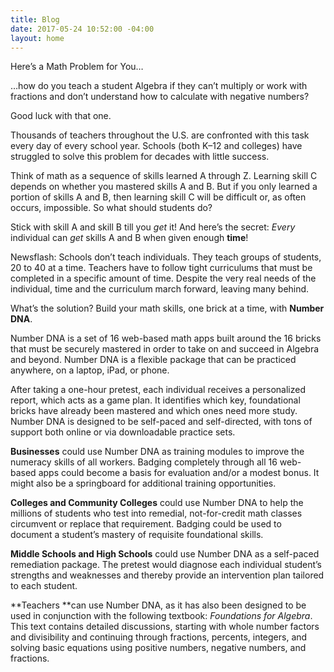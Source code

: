 ```yaml
---
title: Blog
date: 2017-05-24 10:52:00 -04:00
layout: home
---
```


Here’s a Math Problem for You…

…how do you teach a student Algebra if they can’t multiply or work with fractions and don’t understand how to calculate with negative numbers?

Good luck with that one.

Thousands of teachers throughout the U.S. are confronted with this task every day of every school year. Schools (both K–12 and colleges) have struggled to solve this problem for decades with little success.

Think of math as a sequence of skills learned A through Z. Learning skill C depends on whether you mastered skills A and B. But if you only learned a portion of skills A and B, then learning skill C will be difficult or, as often occurs, impossible. So what should students do?

Stick with skill A and skill B till you *get* it! And here’s the secret: *Every* individual can *get* skills A and B when given enough **time**!

Newsflash: Schools don’t teach individuals. They teach groups of students, 20 to 40 at a time. Teachers have to follow tight curriculums that must be completed in a specific amount of time. Despite the very real needs of the individual, time and the curriculum march forward, leaving many behind.

What’s the solution? Build your math skills, one brick at a time, with **Number DNA**.

Number DNA is a set of 16 web-based math apps built around the 16 bricks that must be securely mastered in order to take on and succeed in Algebra and beyond. Number DNA is a flexible package that can be practiced anywhere, on a laptop, iPad, or phone.

After taking a one-hour pretest, each individual receives a personalized report, which acts as a game plan. It identifies which key, foundational bricks have already been mastered and which ones need more study. Number DNA is designed to be self-paced and self-directed, with tons of support both online or via downloadable practice sets.

**Businesses** could use Number DNA as training modules to improve the numeracy skills of all workers. Badging completely through all 16 web-based apps could become a basis for evaluation and/or a modest bonus. It might also be a springboard for additional training opportunities.

**Colleges and Community Colleges** could use Number DNA to help the millions of students who test into remedial, not-for-credit math classes circumvent or replace that requirement. Badging could be used to document a student’s mastery of requisite foundational skills.

**Middle Schools and High Schools** could use Number DNA as a self-paced remediation package. The pretest would diagnose each individual student’s strengths and weaknesses and thereby provide an intervention plan tailored to each student.

**Teachers **can use Number DNA, as it has also been designed to be used in conjunction with the following textbook: *Foundations for Algebra*. This text contains detailed discussions, starting with whole number factors and divisibility and continuing through fractions, percents, integers, and solving basic equations using positive numbers, negative numbers, and fractions.
